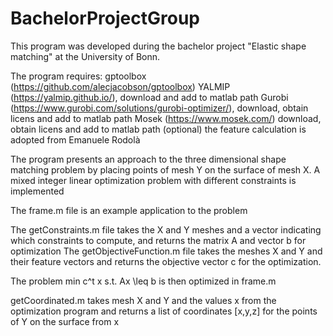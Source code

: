 # BachelorProjectGroup
This program was developed during the bachelor project "Elastic shape matching" at the University of Bonn.

The program requires:
gptoolbox (https://github.com/alecjacobson/gptoolbox)
YALMIP (https://yalmip.github.io/), download and add to matlab path
Gurobi (https://www.gurobi.com/solutions/gurobi-optimizer/), download, obtain licens and add to matlab path
Mosek (https://www.mosek.com/) download, obtain licens and add to matlab path (optional)
the feature calculation is adopted from Emanuele Rodolà

The program presents an approach to the three dimensional shape matching problem by placing points of mesh Y on the surface of mesh X. 
A mixed integer linear optimization problem with different constraints is implemented

The frame.m file is an example application to the problem

The getConstraints.m file takes the X and Y meshes and a vector indicating which constraints to compute, and returns the matrix A and vector b for optimization
The getObjectiveFunction.m file takes the meshes X and Y and their feature vectors and returns the objective vector c for the optimization.

The problem min c^t x s.t. Ax \leq b is then optimized in frame.m

getCoordinated.m takes mesh X and Y and the values x from the optimization program and returns a list of coordinates [x,y,z] for the points of Y on the surface from x

